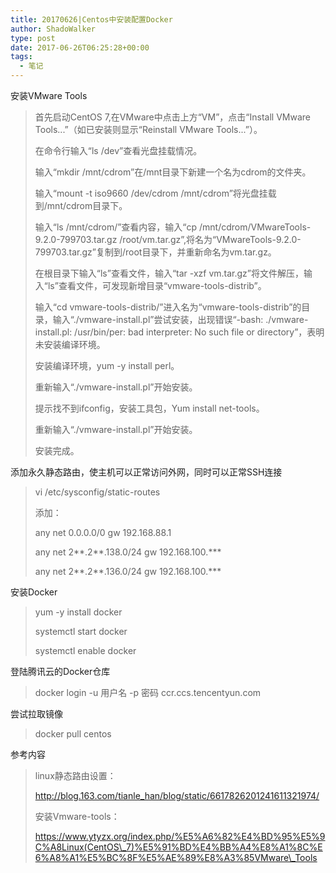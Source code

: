 ```yaml
---
title: 20170626|Centos中安装配置Docker
author: ShadoWalker
type: post
date: 2017-06-26T06:25:28+00:00
tags:
  - 笔记
---
```


安装VMware Tools

> 首先启动CentOS 7,在VMware中点击上方“VM”，点击“Install VMware Tools...”（如已安装则显示“Reinstall VMware Tools...”）。
> 
> 在命令行输入“ls /dev”查看光盘挂载情况。
> 
> 输入“mkdir /mnt/cdrom”在/mnt目录下新建一个名为cdrom的文件夹。
> 
> 输入“mount -t iso9660 /dev/cdrom /mnt/cdrom”将光盘挂载到/mnt/cdrom目录下。
> 
> 输入“ls /mnt/cdrom/”查看内容，输入“cp /mnt/cdrom/VMwareTools-9.2.0-799703.tar.gz /root/vm.tar.gz”,将名为“VMwareTools-9.2.0-799703.tar.gz”复制到/root目录下，并重新命名为vm.tar.gz。
> 
> 在根目录下输入“ls”查看文件，输入“tar -xzf vm.tar.gz”将文件解压，输入“ls”查看文件，可发现新增目录“vmware-tools-distrib”。
> 
> 输入“cd vmware-tools-distrib/”进入名为“vmware-tools-distrib”的目录，输入“./vmware-install.pl”尝试安装，出现错误“-bash: ./vmware-install.pl: /usr/bin/per: bad interpreter: No such file or directory”，表明未安装编译环境。
> 
> 安装编译环境，yum -y install perl。
> 
> 重新输入“./vmware-install.pl”开始安装。
> 
> 提示找不到ifconfig，安装工具包，Yum install net-tools。
> 
> 重新输入“./vmware-install.pl”开始安装。
> 
> 安装完成。

添加永久静态路由，使主机可以正常访问外网，同时可以正常SSH连接

> vi /etc/sysconfig/static-routes
> 
> 添加：
> 
> any net 0.0.0.0/0 gw 192.168.88.1
> 
> any net 2\*\*.2\*\*.138.0/24 gw 192.168.100.\***
> 
> any net 2\*\*.2\*\*.136.0/24 gw 192.168.100.\***

安装Docker

> yum -y install docker
> 
> systemctl start docker
> 
> systemctl enable docker

登陆腾讯云的Docker仓库

> docker login -u 用户名 -p 密码 ccr.ccs.tencentyun.com

尝试拉取镜像

> docker pull centos

参考内容

> linux静态路由设置：
> 
> http://blog.163.com/tianle_han/blog/static/6617826201241611321974/
> 
> 安装Vmware-tools：
> 
> https://www.ytyzx.org/index.php/%E5%A6%82%E4%BD%95%E5%9C%A8Linux(CentOS\_7)%E5%91%BD%E4%BB%A4%E8%A1%8C%E6%A8%A1%E5%BC%8F%E5%AE%89%E8%A3%85VMware\_Tools

&nbsp;